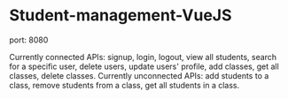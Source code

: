 # Student-management-VueJS

port: 8080

Currently connected APIs: signup, login, logout, view all students, search for a specific user, delete users, update users' profile, add classes, get all classes, delete classes.
Currently unconnected APIs: add students to a class, remove students from a class, get all students in a class.
